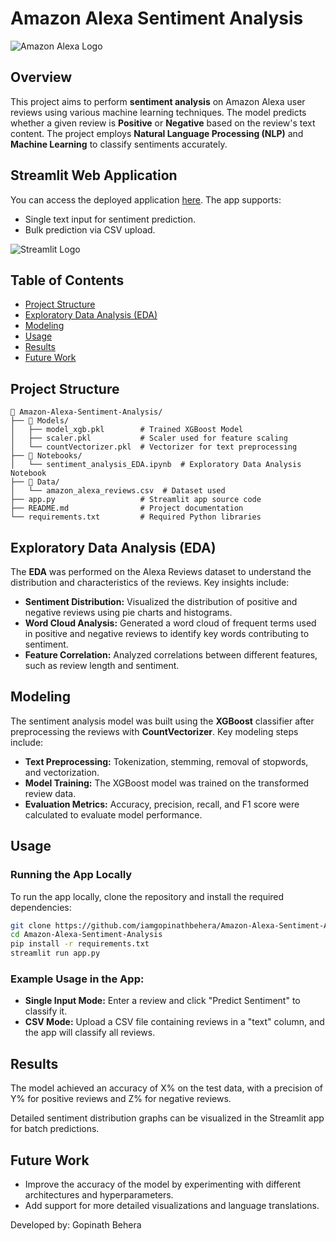 # Amazon Alexa Sentiment Analysis

![Amazon Alexa Logo](https://logodix.com/logo/787260.png)

## Overview

This project aims to perform **sentiment analysis** on Amazon Alexa user reviews using various machine learning techniques. The model predicts whether a given review is **Positive** or **Negative** based on the review's text content. The project employs **Natural Language Processing (NLP)** and **Machine Learning** to classify sentiments accurately.

## Streamlit Web Application

You can access the deployed application [here](https://amazon-alexa-sentiment-analysis-dfh55obrkh83nwut9kyfhn.streamlit.app/). The app supports:

- Single text input for sentiment prediction.
- Bulk prediction via CSV upload.

![Streamlit Logo](https://upload.wikimedia.org/wikipedia/commons/thumb/a/a1/Streamlit_logo.png/800px-Streamlit_logo.png)

## Table of Contents

- [Project Structure](#project-structure)
- [Exploratory Data Analysis (EDA)](#exploratory-data-analysis-eda)
- [Modeling](#modeling)
- [Usage](#usage)
- [Results](#results)
- [Future Work](#future-work)

## Project Structure

```
📂 Amazon-Alexa-Sentiment-Analysis/
├── 📁 Models/
│   ├── model_xgb.pkl        # Trained XGBoost Model
│   ├── scaler.pkl           # Scaler used for feature scaling
│   └── countVectorizer.pkl  # Vectorizer for text preprocessing
├── 📂 Notebooks/
│   └── sentiment_analysis_EDA.ipynb  # Exploratory Data Analysis Notebook
├── 📂 Data/
│   └── amazon_alexa_reviews.csv  # Dataset used
├── app.py                   # Streamlit app source code
├── README.md                # Project documentation
└── requirements.txt         # Required Python libraries
```

## Exploratory Data Analysis (EDA)

The **EDA** was performed on the Alexa Reviews dataset to understand the distribution and characteristics of the reviews. Key insights include:

- **Sentiment Distribution:** Visualized the distribution of positive and negative reviews using pie charts and histograms.
- **Word Cloud Analysis:** Generated a word cloud of frequent terms used in positive and negative reviews to identify key words contributing to sentiment.
- **Feature Correlation:** Analyzed correlations between different features, such as review length and sentiment.

## Modeling

The sentiment analysis model was built using the **XGBoost** classifier after preprocessing the reviews with **CountVectorizer**. Key modeling steps include:

- **Text Preprocessing:** Tokenization, stemming, removal of stopwords, and vectorization.
- **Model Training:** The XGBoost model was trained on the transformed review data.
- **Evaluation Metrics:** Accuracy, precision, recall, and F1 score were calculated to evaluate model performance.

## Usage

### Running the App Locally

To run the app locally, clone the repository and install the required dependencies:

```bash
git clone https://github.com/iamgopinathbehera/Amazon-Alexa-Sentiment-Analysis.git
cd Amazon-Alexa-Sentiment-Analysis
pip install -r requirements.txt
streamlit run app.py
```

### Example Usage in the App:

- **Single Input Mode:** Enter a review and click "Predict Sentiment" to classify it.
- **CSV Mode:** Upload a CSV file containing reviews in a "text" column, and the app will classify all reviews.

## Results

The model achieved an accuracy of X% on the test data, with a precision of Y% for positive reviews and Z% for negative reviews.

Detailed sentiment distribution graphs can be visualized in the Streamlit app for batch predictions.

## Future Work

- Improve the accuracy of the model by experimenting with different architectures and hyperparameters.
- Add support for more detailed visualizations and language translations.

Developed by: Gopinath Behera
